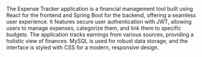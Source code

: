The Expense Tracker application is a financial management tool built using React for the frontend and Spring Boot for the backend, offering a seamless user experience. It features secure user authentication with JWT, allowing users to manage expenses, categorize them, and link them to specific budgets. The application tracks earnings from various sources, providing a holistic view of finances. MySQL is used for robust data storage, and the interface is styled with CSS for a modern, responsive design.
